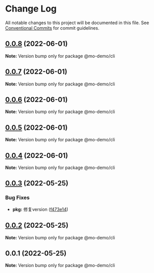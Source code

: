 # Change Log

All notable changes to this project will be documented in this file.
See [Conventional Commits](https://conventionalcommits.org) for commit guidelines.

## [0.0.8](https://github.com/payne608/lerna-best-practice/compare/v0.0.7...v0.0.8) (2022-06-01)

**Note:** Version bump only for package @mo-demo/cli





## [0.0.7](https://github.com/payne608/lerna-best-practice/compare/v0.0.6...v0.0.7) (2022-06-01)

**Note:** Version bump only for package @mo-demo/cli





## [0.0.6](https://github.com/payne608/lerna-best-practice/compare/v0.0.5...v0.0.6) (2022-06-01)

**Note:** Version bump only for package @mo-demo/cli





## [0.0.5](https://github.com/payne608/lerna-best-practice/compare/v0.0.4...v0.0.5) (2022-06-01)

**Note:** Version bump only for package @mo-demo/cli





## [0.0.4](https://github.com/payne608/lerna-best-practice/compare/v0.0.3...v0.0.4) (2022-06-01)

**Note:** Version bump only for package @mo-demo/cli





## [0.0.3](https://github.com/payne608/lerna-best-practice/compare/v0.0.2...v0.0.3) (2022-05-25)


### Bug Fixes

* **pkg:** 修复version ([f473e14](https://github.com/payne608/lerna-best-practice/commit/f473e148660569585bbb8ee440825cfdffa7873c))





## [0.0.2](https://github.com/payne608/lerna-best-practice/compare/v0.0.1...v0.0.2) (2022-05-25)

**Note:** Version bump only for package @mo-demo/cli





## 0.0.1 (2022-05-25)

**Note:** Version bump only for package @mo-demo/cli
